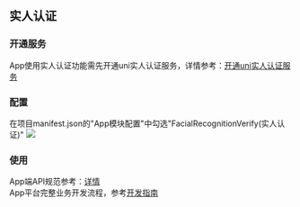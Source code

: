 ## 实人认证  
### 开通服务  
App使用实人认证功能需先开通uni实人认证服务，详情参考：[开通uni实人认证服务](https://doc.dcloud.net.cn/uniCloud/frv/service.html)

### 配置  
在项目manifest.json的"App模块配置"中勾选"FacialRecognitionVerify(实人认证)"
![](https://native-res.dcloud.net.cn/images/uniapp/facialRecognitionVerify/68C3B72D-E281-4ED3-9B34-91AE9BB1B9F6.png)

### 使用
App端API规范参考：[详情](https://doc.dcloud.net.cn/uniCloud/frv/dev.html#start-frv)  
App平台完整业务开发流程，参考[开发指南](https://doc.dcloud.net.cn/uniCloud/frv/dev.html)  
